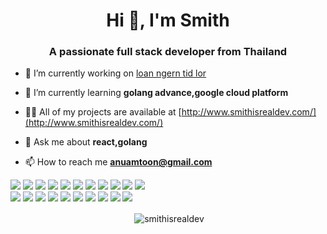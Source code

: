 <h1 align="center">Hi 👋, I'm Smith</h1>
<h3 align="center">A passionate full stack developer from Thailand</h3>


- 🔭 I’m currently working on [loan ngern tid lor]([https://www.trueid.net/th-th](https://www.tidlor.com/en))

- 🌱 I’m currently learning **golang advance,google cloud platform**

- 👨‍💻 All of my projects are available at [http://www.smithisrealdev.com/](http://www.smithisrealdev.com/)

- 💬 Ask me about **react,golang**

- 📫 How to reach me **anuamtoon@gmail.com**
<p>
    <img src="https://img.shields.io/badge/-Go-%2300ADD8?style=flat-square&logo=goland&logoColor=white"/>
    <img src="https://img.shields.io/badge/-React-%230088CC?style=flat-square&logo=react&logoColor=white"/>
    <img src="https://img.shields.io/badge/-Next-%23000000?style=flat-square&logo=nextdotjs&logoColor=white"/>
    <img src="https://img.shields.io/badge/-Javascript-%23F7DF1E?style=flat-square&logo=javascript&logoColor=white"/>
    <img src="https://img.shields.io/badge/-Typescript-%233178C6?style=flat-square&logo=typescript&logoColor=white"/>
    <img src="https://img.shields.io/badge/-MongoDB-%2347A248?style=flat-square&logo=mongodb&logoColor=white"/>
    <img src="https://img.shields.io/badge/-MariaDB-%23003545?style=flat-square&logo=mariadb&logoColor=white"/>
    <img src="https://img.shields.io/badge/-Jenkins-%23D24939?style=flat-square&logo=jenkins&logoColor=white"/>
    <img src="https://img.shields.io/badge/-SonarLint-%23CB2029?style=flat-square&logo=sonarlint&logoColor=white"/>
    <img src="https://img.shields.io/badge/-SonarCloud-%23F3702A?style=flat-square&logo=sonarcloud&logoColor=white"/>
    <img src="https://img.shields.io/badge/-Coursera-%230056D2?style=flat-square&logo=coursera&logoColor=white"/>
   <br/>
    <img src="https://img.shields.io/badge/-Kafka-%23231F20?style=flat-square&logo=apachekafka&logoColor=white"/>
    <img src="https://img.shields.io/badge/-Vault-%23FFEC6E?style=flat-square&logo=vault&logoColor=white"/>
    <img src="https://img.shields.io/badge/-NewRelic-%231CE783?style=flat-square&logo=newrelic&logoColor=white"/>
    <img src="https://img.shields.io/badge/-Grafana-%23F46800?style=flat-square&logo=grafana&logoColor=white"/>
    <img src="https://img.shields.io/badge/-Docker-%232496ED?style=flat-square&logo=docker&logoColor=white"/>
    <img src="https://img.shields.io/badge/-Jira%20Software-%230052CC?style=flat-square&logo=jirasoftware&logoColor=white"/>
    <img src="https://img.shields.io/badge/-Github-181717?style=flat-square&logo=GitHub&logoColor=white"/>
    <img src="https://img.shields.io/badge/-Git-F44D27?style=flat-square&logo=Git&logoColor=white"/>
    <img src="https://img.shields.io/badge/-Postman-%23FF6C37?style=flat-square&logo=postman&logoColor=white"/>
    <img src="https://img.shields.io/badge/-Google%20Cloud-4285F4?style=flat-square&logo=Google%20Cloud&logoColor=white"/>
</p>
<p align="center">&nbsp;<img align="center" src="https://github-readme-stats.vercel.app/api?username=smithisrealdev&show_icons=true&locale=en" alt="smithisrealdev" /></p>
